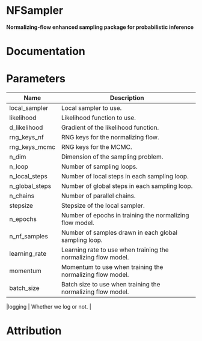 # NFSampler

**Normalizing-flow enhanced sampling package for probabilistic inference**

# Documentation

# Parameters

| Name | Description |
|------|-------------|
|local_sampler | Local sampler to use. |
|likelihood | Likelihood function to use. |
|d_likelihood | Gradient of the likelihood function. |
|rng_keys_nf | RNG keys for the normalizing flow. |
|rng_keys_mcmc | RNG keys for the MCMC. |
|n_dim | Dimension of the sampling problem. |
|n_loop | Number of sampling loops.|
|n_local_steps | Number of local steps in each sampling loop. |
|n_global_steps | Number of global steps in each sampling loop. |
|n_chains | Number of parallel chains. |
|stepsize | Stepsize of the local sampler. |
|n_epochs | Number of epochs in training the normalizing flow model. |
|n_nf_samples | Number of samples drawn in each global sampling loop. |
|learning_rate | Learning rate to use when training the normalizing flow model. |
|momentum | Momentum to use when training the normalizing flow model. |
|batch_size | Batch size to use when training the normalizing flow model. |

|logging | Whether we log or not. |


# Attribution